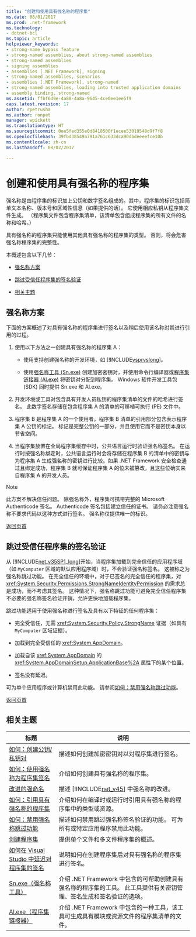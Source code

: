 ```yaml
---
title: "创建和使用具有强名称的程序集"
ms.date: 08/01/2017
ms.prod: .net-framework
ms.technology:
- dotnet-bcl
ms.topic: article
helpviewer_keywords:
- strong-name bypass feature
- strong-named assemblies, about strong-named assemblies
- strong-named assemblies
- signing assemblies
- assemblies [.NET Framework], signing
- strong-named assemblies, scenarios
- assemblies [.NET Framework], strong-named
- strong-named assemblies, loading into trusted application domains
- assembly binding, strong-named
ms.assetid: ffbf6d9e-4a88-4a8a-9645-4ce0ee1ee5f9
caps.latest.revision: 17
author: rpetrusha
ms.author: ronpet
manager: wpickett
ms.translationtype: HT
ms.sourcegitcommit: 0ee5fed355e0d8418500f1ecee53019548d9f7f8
ms.openlocfilehash: 39fbd38549a791a761c633dca90dbdeeeefce10b
ms.contentlocale: zh-cn
ms.lasthandoff: 08/02/2017

---
```

# <a name="creating-and-using-strong-named-assemblies"></a>创建和使用具有强名称的程序集
<a name="top"></a>强名称是由程序集的标识加上公钥和数字签名组成的。其中，程序集的标识包括简单文本名称、版本号和区域性信息（如果提供的话）。 它使用相应私钥从程序集文件生成。 （程序集文件包含程序集清单，该清单包含组成程序集的所有文件的名称和哈希。）  
  
 具有强名称的程序集只能使用其他具有强名称的程序集的类型。 否则，将会危害强名称程序集的完整性。  
  
 本概述包含以下几节：  
  
-   [强名称方案](#strong_name_scenario)  
  
-   [跳过受信任程序集的签名验证](#bypassing_signature_verification)  
  
-   [相关主题](#related_topics)  
  
<a name="strong_name_scenario"></a>   
## <a name="strong-name-scenario"></a>强名称方案  
 下面的方案概述了对具有强名称的程序集进行签名以及稍后使用该名称对其进行引用的过程。  
  
1.  使用以下方法之一创建具有强名称的程序集 A：  
  
    -   使用支持创建强名称的开发环境，如 [!INCLUDE[vsprvslong](../../../includes/vsprvslong-md.md)]。  
  
    -   使用[强名称工具 (Sn.exe)](../../../docs/framework/tools/sn-exe-strong-name-tool.md) 创建加密密钥对，并使用命令行编译器或[程序集链接器 (Al.exe)](../../../docs/framework/tools/al-exe-assembly-linker.md) 将密钥对分配到程序集。 Windows 软件开发工具包 (SDK) 同时提供 Sn.exe 和 Al.exe。  
  
2.  开发环境或工具对包含具有开发人员私钥的程序集清单的文件的哈希进行签名。 此数字签名存储在包含程序集 A 的清单的可移植可执行 (PE) 文件中。  
  
3.  程序集 B 是程序集 A 的一个使用者。程序集 B 清单的引用部分包含表示程序集 A 公钥的标记。 标记是完整公钥的一部分，并且使用它而不是密钥本身以节省空间。  
  
4.  当程序集放置在全局程序集缓存中时，公共语言运行时验证强名称签名。 在运行时按强名称绑定时，公共语言运行时会将存储在程序集 B 的清单中的密钥与为程序集 A 生成强名称的密钥进行比较。如果 .NET Framework 安全检查通过且绑定成功，程序集 B 就可保证程序集 A 的位未被篡改，且这些位确实来自程序集 A 的开发人员。  
  
> [!NOTE]
>  此方案不解决信任问题。 除强名称外，程序集可携带完整的 Microsoft Authenticode 签名。 Authenticode 签名包括建立信任的证书。 请务必注意强名称不要求代码以这种方式进行签名。 强名称仅提供唯一的标识。  
  
 [返回页首](#top)  
  
<a name="bypassing_signature_verification"></a>   
## <a name="bypassing-signature-verification-of-trusted-assemblies"></a>跳过受信任程序集的签名验证  
 从 [!INCLUDE[net_v35SP1_long](../../../includes/net-v35sp1-long-md.md)]开始，当程序集加载到完全信任的应用程序域（如 `MyComputer` 区域的默认应用程序域）时，不会验证强名称签名。 这被称之为强名称跳过功能。 在完全信任的环境中，对于已签名的完全信任的程序集，对 <xref:System.Security.Permissions.StrongNameIdentityPermission> 的需求总是成功，而不考虑其签名。 这种情况下，强名称跳过功能可避免完全信任程序集不必要的强名称签名验证开销，允许更快地加载程序集。  
  
 跳过功能适用于使用强名称进行签名及具有以下特征的任何程序集：  
  
-   完全受信任，无需 <xref:System.Security.Policy.StrongName> 证据（如具有 `MyComputer` 区域证据）。  
  
-   加载到完全受信任的 <xref:System.AppDomain>。  
  
-   加载自该 <xref:System.AppDomain> 的 <xref:System.AppDomainSetup.ApplicationBase%2A> 属性下的某个位置。  
  
-   签名没有延迟。  
  
 可为单个应用程序或计算机禁用此功能。 请参阅[如何：禁用强名称跳过功能](../../../docs/framework/app-domains/how-to-disable-the-strong-name-bypass-feature.md)。  
  
 [返回页首](#top)  
  
<a name="related_topics"></a>   
## <a name="related-topics"></a>相关主题  
  
|标题|说明|  
|-----------|-----------------|  
|[如何：创建公钥/私钥对](../../../docs/framework/app-domains/how-to-create-a-public-private-key-pair.md)|描述如何创建加密密钥对以对程序集进行签名。|  
|[如何：使用强名称为程序集签名](../../../docs/framework/app-domains/how-to-sign-an-assembly-with-a-strong-name.md)|介绍如何创建具有强名称的程序集。|  
|[改进的强命名](../../../docs/framework/app-domains/enhanced-strong-naming.md)|描述 [!INCLUDE[net_v45](../../../includes/net-v45-md.md)] 中强名称的改进。|  
|[如何：引用具有强名称的程序集](../../../docs/framework/app-domains/how-to-reference-a-strong-named-assembly.md)|介绍如何在编译时或运行时引用具有强名称的程序集中的类型或资源。|  
|[如何：禁用强名称跳过功能](../../../docs/framework/app-domains/how-to-disable-the-strong-name-bypass-feature.md)|描述如何禁用跳过强名称签名验证的功能。 可为所有或特定应用程序禁用此功能。|  
|[创建程序集](../../../docs/framework/app-domains/create-assemblies.md)|提供单个文件和多文件程序集的概述。|  
|[如何在 Visual Studio 中延迟对程序集的签名](/visualstudio/ide/managing-assembly-and-manifest-signing#how-to-sign-an-assembly-in-visual-studio)|说明如何在创建程序集后对具有强名称的程序集进行签名。|  
|[Sn.exe（强名称工具）](../../../docs/framework/tools/sn-exe-strong-name-tool.md)|介绍 .NET Framework 中包含的可帮助创建具有强名称的程序集的工具。 此工具提供有关密钥管理、签名生成和签名验证的选项。|  
|[Al.exe（程序集链接器）](../../../docs/framework/tools/al-exe-assembly-linker.md)|介绍 .NET Framework 中包含的一种工具，该工具可生成具有模块或资源文件的程序集清单的文件。|

